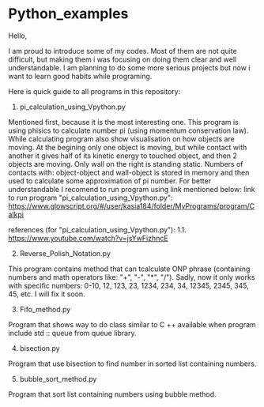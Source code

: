 # Python_examples
Hello, 

I am proud to introduce some of my codes. Most of them are not quite difficult, but making them i was focusing on doing them clear and well understandable. I am planning to do some more serious projects but now i want to learn good habits while programing.

Here is quick guide to all programs in this repository:

1. pi_calculation_using_Vpython.py

Mentioned first, because it is the most interesting one. This program is using phisics to calculate number pi (using momentum conservation law). While calculating program also show visualisation on how objects are moving. At the begining only one object is moving, but while contact with another it gives half of its kinetic energy to touched object, and then 2 objects are moving. Only wall on the right is standing static. Numbers of contacts with: object-object and wall-object is stored in memory and then used to calculate some approximation of pi number. For better understandable I recomend to run program using link mentioned below: 
link to run program "pi_calculation_using_Vpython.py": https://www.glowscript.org/#/user/kasia184/folder/MyPrograms/program/Calkpi

references (for "pi_calculation_using_Vpython.py"):
1.1. https://www.youtube.com/watch?v=jsYwFizhncE

2. Reverse_Polish_Notation.py

This program contains method that can tcalculate ONP phrase (containing numbers and math operators like: "+", "-", "*", "/"). Sadly, now it only works with specific numbers: 0-10, 12, 123, 23, 1234, 234, 34, 12345, 2345, 345, 45, etc. I will fix it soon.

3. Fifo_method.py

Program that shows way to do class similar to C ++ available when program include std :: queue from queue library.
  
4. bisection.py
  
Program that use bisection to find number in sorted list containing numbers.

5. bubble_sort_method.py
  
Program that sort list containing numbers using bubble method.
